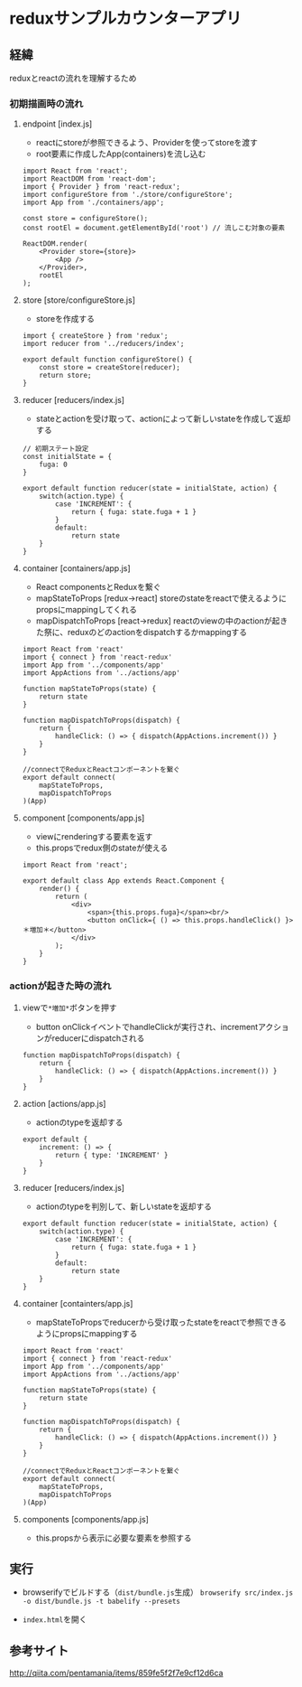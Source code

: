 # reduxサンプルカウンターアプリ

## 経緯
reduxとreactの流れを理解するため


### 初期描画時の流れ

1. endpoint [index.js]

	- reactにstoreが参照できるよう、Providerを使ってstoreを渡す
	- root要素に作成したApp(containers)を流し込む


    ```
    import React from 'react';
    import ReactDOM from 'react-dom';
    import { Provider } from 'react-redux';
    import configureStore from './store/configureStore';
    import App from './containers/app';

    const store = configureStore();
    const rootEl = document.getElementById('root') // 流しこむ対象の要素

    ReactDOM.render(
        <Provider store={store}>
            <App />
        </Provider>,
        rootEl
    );
    ```

2. store [store/configureStore.js]

	- storeを作成する

    ```
    import { createStore } from 'redux';
    import reducer from '../reducers/index';

    export default function configureStore() {
        const store = createStore(reducer);
        return store;
    }
    ```

3. reducer [reducers/index.js]

    - stateとactionを受け取って、actionによって新しいstateを作成して返却する

    ```
    // 初期ステート設定
    const initialState = {
        fuga: 0
    }

    export default function reducer(state = initialState, action) {
        switch(action.type) {
            case 'INCREMENT': {
                return { fuga: state.fuga + 1 }
            }
            default:
                return state
        }
    }

    ```

4. container  [containers/app.js]

	- React componentsとReduxを繋ぐ
	- mapStateToProps [redux→react] storeのstateをreactで使えるようにpropsにmappingしてくれる
	- mapDispatchToProps [react→redux] reactのviewの中のactionが起きた祭に、reduxのどのactionをdispatchするかmappingする


    ```
    import React from 'react'
    import { connect } from 'react-redux'
    import App from '../components/app'
    import AppActions from '../actions/app'

    function mapStateToProps(state) {
    	return state
    }

    function mapDispatchToProps(dispatch) {
    	return {
    		handleClick: () => { dispatch(AppActions.increment()) }
    	}
    }

    //connectでReduxとReactコンポーネントを繋ぐ
    export default connect(
    	mapStateToProps,
    	mapDispatchToProps
    )(App)
    ```

5. component [components/app.js]
	- viewにrenderingする要素を返す
	- this.propsでredux側のstateが使える

    ```
    import React from 'react';

    export default class App extends React.Component {
        render() {
            return (
                <div>
                    <span>{this.props.fuga}</span><br/>
                    <button onClick={ () => this.props.handleClick() }>＊増加＊</button>
                </div>
            );
        }
    }
    ```

### actionが起きた時の流れ

1. viewで`*増加*`ボタンを押す

	- button onClickイベントでhandleClickが実行され、incrementアクションがreducerにdispatchされる

    ```
    function mapDispatchToProps(dispatch) {
        return {
            handleClick: () => { dispatch(AppActions.increment()) }
        }
    }
    ```

2. action [actions/app.js]

	- actionのtypeを返却する

    ```
    export default {
        increment: () => {
            return { type: 'INCREMENT' }
        }
    }
    ```

3. reducer [reducers/index.js]

	- actionのtypeを判別して、新しいstateを返却する

	```
	export default function reducer(state = initialState, action) {
		switch(action.type) {
			case 'INCREMENT': {
				return { fuga: state.fuga + 1 }
			}
			default:
				return state
		}
	}
	```

4. container [containters/app.js]

	- mapStateToPropsでreducerから受け取ったstateをreactで参照できるようにpropsにmappingする

	```
	import React from 'react'
	import { connect } from 'react-redux'
	import App from '../components/app'
	import AppActions from '../actions/app'

	function mapStateToProps(state) {
	    return state
	}

	function mapDispatchToProps(dispatch) {
	    return {
	        handleClick: () => { dispatch(AppActions.increment()) }
	    }
	}

	//connectでReduxとReactコンポーネントを繋ぐ
	export default connect(
	    mapStateToProps,
	    mapDispatchToProps
	)(App)
	```

5. components [components/app.js]

	- this.propsから表示に必要な要素を参照する

## 実行
 - browserifyでビルドする（`dist/bundle.js`生成）
 `browserify src/index.js -o dist/bundle.js -t babelify --presets`

 - `index.html`を開く

## 参考サイト
http://qiita.com/pentamania/items/859fe5f2f7e9cf12d6ca